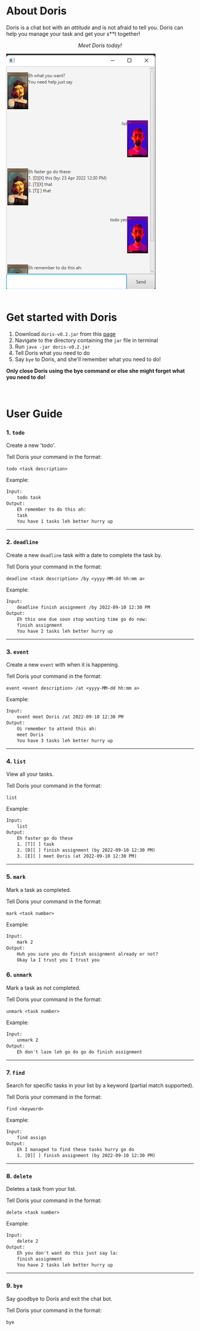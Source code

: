 # About Doris
Doris is a chat bot with an *attitude* and is not afraid to tell you. 
Doris can help you manage your task and get your s**t together!

<div align="center"><i> Meet Doris today! </i></div>

![image](Ui.png)
<br/><br/>

# Get started with Doris ️
1. Download `doris-v0.2.jar` from this [page](https://github.com/marcuslowhuiyu/ip/releases/tag/A-Release)
2. Navigate to the directory containing the `jar` file in terminal
3. Run `java -jar doris-v0.2.jar`
4. Tell Doris what you need to do
5. Say `bye` to Doris, and she'll remember what you need to do!

**Only close Doris using the bye command or else she might forget what you need to do!**
<br/><br/><br/>

# User Guide ️

### 1. `todo` 

Create a new 'todo'.

Tell Doris your command in the format:

`todo <task description>`

Example:
```
Input: 
    todo task
Output:
    Eh remember to do this ah:
    task
    You have 1 tasks leh better hurry up
```
---
### 2. `deadline` 
Create a new `deadline` task with a date to complete the task by.

Tell Doris your command in the format:

`deadline <task description> /by <yyyy-MM-dd hh:mm a>`

Example:
```
Input: 
    deadline finish assignment /by 2022-09-10 12:30 PM
Output: 
    Eh this one due soon stop wasting time go do now:
    finish assignment 
    You have 2 tasks leh better hurry up
```
---
### 3. `event` 
Create a new `event` with when it is happening.

Tell Doris your command in the format:

`event <event description> /at <yyyy-MM-dd hh:mm a>`

Example:
```
Input: 
    event meet Doris /at 2022-09-10 12:30 PM
Output: 
    Oi remember to attend this ah:
    meet Doris
    You have 3 tasks leh better hurry up
```
---
### 4. `list` 

View all your tasks.

Tell Doris your command in the format:

`list`

Example:
```
Input: 
    list
Output: 
    Eh faster go do these
    1. [T][ ] task
    2. [D][ ] finish assignment (by 2022-09-10 12:30 PM)
    3. [E][ ] meet Doris (at 2022-09-10 12:30 PM)
```
---
### 5. `mark` 
Mark a task as completed.

Tell Doris your command in the format:

`mark <task number>`

Example:
```
Input: 
    mark 2
Output: 
    Huh you sure you do finish assignment already or not?
    Okay la I trust you I trust you
```
### 6. `unmark` 
Mark a task as not completed.

Tell Doris your command in the format:

`unmark <task number>`

Example:
```
Input: 
    unmark 2
Output: 
    Eh don't laze leh go do go do finish assignment
```
---
### 7. `find` 
Search for specific tasks in your list by a keyword (partial match supported).

Tell Doris your command in the format:

`find <keyword>`

Example:

```
Input:
    find assign
Output:
    Eh I managed to find these tasks hurry go do
    1. [D][ ] finish assignment (by 2022-09-10 12:30 PM)
```
---
### 8. `delete`
Deletes a task from your list.

Tell Doris your command in the format:

`delete <task number>`

Example:

```
Input:
    delete 2
Output:
    Eh you don't want do this just say la:
    finish assignment
    You have 2 tasks leh better hurry up
```
---
### 9. `bye` 
Say goodbye to Doris and exit the chat bot.

Tell Doris your command in the format:

`bye`

